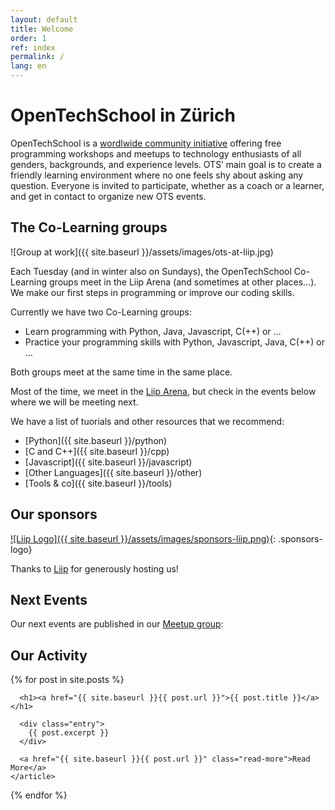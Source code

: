 ```yaml
---
layout: default
title: Welcome
order: 1
ref: index
permalink: /
lang: en
---
```


# OpenTechSchool in Zürich

OpenTechSchool is a [wordlwide community initiative](http://www.opentechschool.org/) offering free programming workshops and meetups to technology enthusiasts of all genders, backgrounds, and experience levels. OTS’ main goal is to create a friendly learning environment where no one feels shy about asking any question. Everyone is invited to participate, whether as a coach or a learner, and get in contact to organize new OTS events.

## The Co-Learning groups

![Group at work]({{ site.baseurl }}/assets/images/ots-at-liip.jpg)

Each Tuesday (and in winter also on Sundays), the OpenTechSchool Co-Learning groups meet in the Liip Arena (and sometimes at other places…). We make our first steps in programming or improve our coding skills.

Currently we have two Co-Learning groups:

- Learn programming with Python, Java, Javascript, C(++) or …
- Practice your programming skills with Python, Javascript, Java, C(++) or …

Both groups meet at the same time in the same place.

Most of the time, we meet in the [Liip Arena](), but check in the events below where we will be meeting next.


We have a list of tuorials and other resources that we recommend:

- [Python]({{ site.baseurl }}/python)
- [C and C++]({{ site.baseurl }}/cpp)
- [Javascript]({{ site.baseurl }}/javascript)
- [Other Languages]({{ site.baseurl }}/other)
- [Tools & co]({{ site.baseurl }}/tools)

## Our sponsors

[![Liip Logo]({{ site.baseurl }}/assets/images/sponsors-liip.png)](https://liip.ch){: .sponsors-logo}


Thanks to [Liip](https://liip.ch) for generously hosting us!

## Next Events

Our next events are published in our [Meetup group](https://www.meetup.com/opentechschool-zurich):

<div id="meetupEvents"></div>
<script src="/js/meetup.js"></script>

## Our Activity

<div class="posts">
  {% for post in site.posts %}
    <article class="post">

      <h1><a href="{{ site.baseurl }}{{ post.url }}">{{ post.title }}</a></h1>

      <div class="entry">
        {{ post.excerpt }}
      </div>

      <a href="{{ site.baseurl }}{{ post.url }}" class="read-more">Read More</a>
    </article>
  {% endfor %}
</div>
